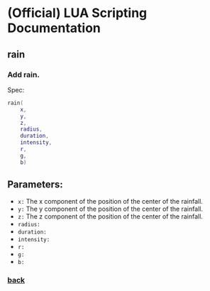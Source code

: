 
# (Official) LUA Scripting Documentation

## rain

### Add rain.

Spec:
```lua
rain(
	x,
	y,
	z,
	radius,
	duration,
	intensity,
	r,
	g,
	b)
```
## Parameters:
- `x:` The x component of the position of the center of the rainfall.
- `y:` The y component of the position of the center of the rainfall.
- `z:` The z component of the position of the center of the rainfall.
- `radius:` 
- `duration:` 
- `intensity:` 
- `r:` 
- `g:` 
- `b:` 

### [back](../weather)

